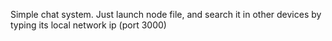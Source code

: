 Simple chat system. Just launch node file, and search it in other devices by typing its local network ip (port 3000)
